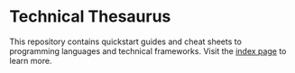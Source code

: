 # Technical Thesaurus

This repository contains quickstart guides and cheat sheets to programming languages and technical frameworks. Visit the [index page](https://alvii147.github.io/TechnicalThesaurus/index) to learn more.

